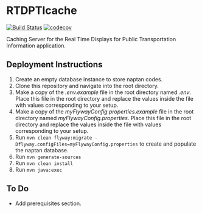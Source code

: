 # RTDPTIcache

[![Build Status](https://travis-ci.com/Lewis-Allen/RTDPTIcache.svg?token=1nzEHxQR3yx7r4oy4QzU&branch=master)](https://travis-ci.com/Lewis-Allen/RTDPTIcache) [![codecov](https://codecov.io/gh/Lewis-Allen/RTDPTIcache/branch/master/graph/badge.svg?token=6H5eGshUMx)](https://codecov.io/gh/Lewis-Allen/RTDPTIcache)

Caching Server for the Real Time Displays for Public Transportation Information application.

## Deployment Instructions

1. Create an empty database instance to store naptan codes.
2. Clone this repository and navigate into the root directory.
3. Make a copy of the *.env.example* file in the root directory named *.env*. Place this file in the root directory and replace the values inside the file with values corresponding to your setup.
4. Make a copy of the *myFlywayConfig.properties.example* file in the root directory named *myFlywayConfig.properties*. Place this file in the root directory and replace the values inside the file with values corresponding to your setup.
5. Run `mvn clean flyway:migrate -Dflyway.configFiles=myFlywayConfig.properties` to create and populate the naptan database.
6. Run `mvn generate-sources`
7. Run `mvn clean install`
8. Run `mvn java:exec`

## To Do
- Add prerequisites section.
